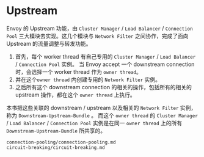 # Upstream


Envoy 的 Upstream 功能，由  `Cluster Manager` / `Load Balancer` / `Connection Pool`  三大模块去实现。这几个模块与 `Network Filter` 之间协作，完成了面向 Upstream 的流量调整与转发功能。

1. 首先，每个 worker thread 有自己专用的 `Cluster Manager` / `Load Balancer` / `Connection Pool`  实例。 当 Envoy accept 一个 downstream connection 时，会选择一个 worker thread 作为 `owner thread`。
2. 并在这个`owner thread` 内创建专用的 `Network Filter` 实例。
3. 之后所有这个 downstream connection 的相关的操作，包括所有的相关的 upstream 操作，都在这个 `owner thread` 上执行。
   
本书把这些关联的 downstream / upstream 以及相关的 `Network Filter` 实例，称为 `Downstream-Upstream-Bundle` 。
而这个 `owner thread` 的 `Cluster Manager` / `Load Balancer` / `Connection Pool` 实例是在同一 `owner thread` 上的所有 `Downstream-Upstream-Bundle` 所共享的。


```{toctree}
connection-pooling/connection-pooling.md
circuit-breaking/circuit-breaking.md
```

